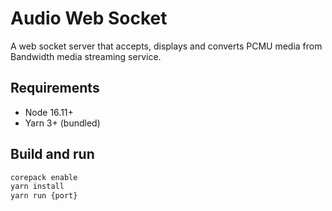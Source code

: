 # Audio Web Socket

A web socket server that accepts, displays and converts PCMU media from Bandwidth media streaming service.

## Requirements

- Node 16.11+
- Yarn 3+ (bundled)

## Build and run

```bash
corepack enable
yarn install
yarn run {port}
```